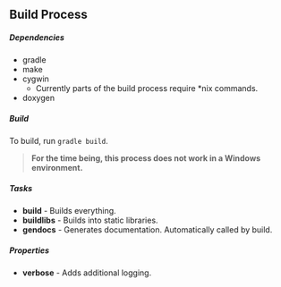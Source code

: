 ## Build Process


##### Dependencies

* gradle
* make
* cygwin
	* Currently parts of the build process require *nix commands.
* doxygen

##### Build

To build, run `gradle build`.

>**For the time being, this process does not work in a Windows environment.**

##### Tasks

* **build** - Builds everything.
* **buildlibs** - Builds into static libraries.
* **gendocs** - Generates documentation. Automatically called by build.



##### Properties

* **verbose** - Adds additional logging.